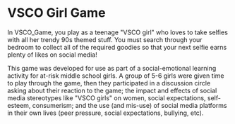 # VSCO Girl Game

In VSCO_Game, you play as a teenage "VSCO girl" who loves to take selfies with all her trendy 90s themed stuff.  You must search through your bedroom to collect all of the required goodies so that your next selfie earns plenty of likes on social media!

This game was developed for use as part of a social-emotional learning activity for at-risk middle school girls.  A group of 5-6 girls were given time to play through the game, then they participated in a discussion circle asking about their reaction to the game; the impact and effects of social media stereotypes like "VSCO girls" on women, social expectations, self-esteem, consumerism; and the use (and mis-use) of social media platforms in their own lives (peer pressure, social expectations, bullying, etc).